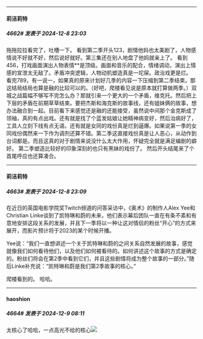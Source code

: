 ﻿
*****

####  莉洁莉特  
##### 4662#       发表于 2024-12-8 23:03

拖拖拉拉看完了，吐槽一下。
看到第二季开头123，剧情他妈也太美剧了，人物感情说不好就不好，然后说好就好。第三集还在别人地盘了他妈就亲上了。
看到456，打戏画面演出人物表情**是顶级。画面和音乐的配合，情绪调动，演出上情感的宣泄太无敌了。矛盾冲突逻辑，人物动机塑造真是一坨屎。政治戏更是烂。
看完789，有一说一，如果真的原来计划好几季的内容一下压缩到第二季结束。那这结局结局也算是融的比较可以的。（好吧，爬楼看见说是原本就打算做两季。）双城之战篇幅不够写不完怎么办？那就引来一个更大的一个矛盾，维克托。然后把上下层的矛盾在前期草草结束。要把杰斯和海克斯的故事线，还有姐妹俩的故事，想办法融合到一起。目前看下来感觉还是融的还能接受，虽然说中间那个金克斯成了领袖，真的有点出戏。还有就是找了个蓝发姑娘让她精神病变好，然后治病好了，工具人立刻下线有点无语。还有就是女同的戏份真是烂到逼爆。如果说第一季的女同戏份偶然来一下作为调剂还算不错。第二季这直接戏份真是让人恶心，从动作到台词都是。而且这真的对于剧情来说没什么太大作用，怀疑完全就是满足编剧的癖好。
第二季塑造比较好的印象深刻的也只有黑妹的戏份了。
然后开头结尾来了个首尾呼应也还算凑合。


*****

####  莉洁莉特  
##### 4663#       发表于 2024-12-8 23:09

在近日的英国电影学院奖Twitch频道的问答采访中，《奥术》的制作人Alex Yee和Christian Linke谈到了凯特琳和蔚的未来，他们表示幕后团队一直在有条不紊和有意地安排这段关系的发展，并且下一季将以一种让这对情侣的粉丝“开心”的方式来展开，而影片预计将于2023的某个时候开播。

Yee说：“我们一直想讲述一个关于凯特琳和蔚的之间关系自然发展的故事，感觉就像我们如何看待他们，以及他们如何被看待的。如何讲述这个故事的方式是确定的。粉丝们将会在第2季中看到它们，并且这些剧情将成为整个故事的一部分。”随后Linke补充说：“凯特琳和蔚是我们第2季故事的核心。”

爬楼看到的。
哈哈。


*****

####  haoshion  
##### 4664#       发表于 2024-12-9 08:11

太核心了哈哈，一点高光不给的核心<img src="https://static.saraba1st.com/image/smiley/face2017/067.png" referrerpolicy="no-referrer">

